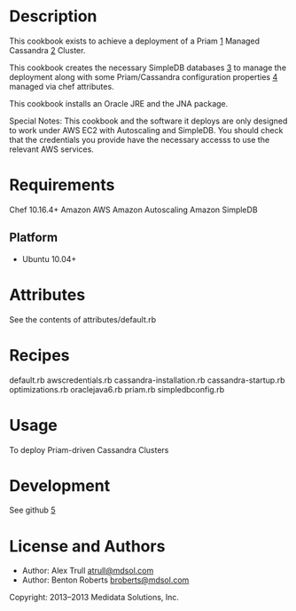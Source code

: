 Description
===========

This cookbook exists to achieve a deployment of a Priam [1] Managed Cassandra [2] Cluster.

This cookbook creates the necessary SimpleDB databases [3] to manage the deployment along with some Priam/Cassandra configuration properties [4] managed via chef attributes.

This cookbook installs an Oracle JRE and the JNA package.

Special Notes: This cookbook and the software it deploys are only designed to work under AWS EC2 with Autoscaling and SimpleDB.
               You should check that the credentials you provide have the necessary accesss to use the relevant AWS services.

[1]: https://github.com/Netflix/Priam
[2]: http://planetcassandra.org/Download/DataStaxCommunityEdition
[3]: http://aws.amazon.com/simpledb/
[4]: https://github.com/Netflix/Priam/wiki/Properties

Requirements
============
Chef 10.16.4+
Amazon AWS
Amazon Autoscaling
Amazon SimpleDB

## Platform

* Ubuntu 10.04+

Attributes
==========

See the contents of attributes/default.rb

Recipes
=======

default.rb
awscredentials.rb
cassandra-installation.rb
cassandra-startup.rb
optimizations.rb
oraclejava6.rb
priam.rb
simpledbconfig.rb

Usage
=====

To deploy Priam-driven Cassandra Clusters

Development
===========

See github [5]

[5]: https://github.com/mdsol/cassandra_priam_cookbook

License and Authors
===================

* Author: Alex Trull <atrull@mdsol.com>
* Author: Benton Roberts <broberts@mdsol.com>

Copyright: 2013–2013 Medidata Solutions, Inc.
